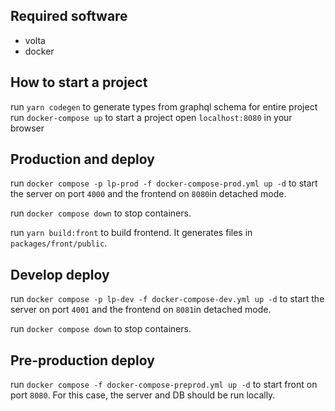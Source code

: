 ## Required software

- volta
- docker

## How to start a project

run `yarn codegen` to generate types from graphql schema for entire project
run `docker-compose up` to start a project
open `localhost:8080` in your browser

## Production and deploy

run `docker compose -p lp-prod -f docker-compose-prod.yml up -d`
to start the server on port `4000` and the frontend on `8080`in detached mode.

run `docker compose down` to stop containers.

run `yarn build:front` to build frontend. It generates files in `packages/front/public`.

## Develop deploy

run `docker compose -p lp-dev -f docker-compose-dev.yml up -d`
to start the server on port `4001` and the frontend on `8081`in detached mode.

run `docker compose down` to stop containers.

## Pre-production deploy

run `docker compose -f docker-compose-preprod.yml up -d`
to start front on port `8080`. For this case, the server and DB should be run locally.
